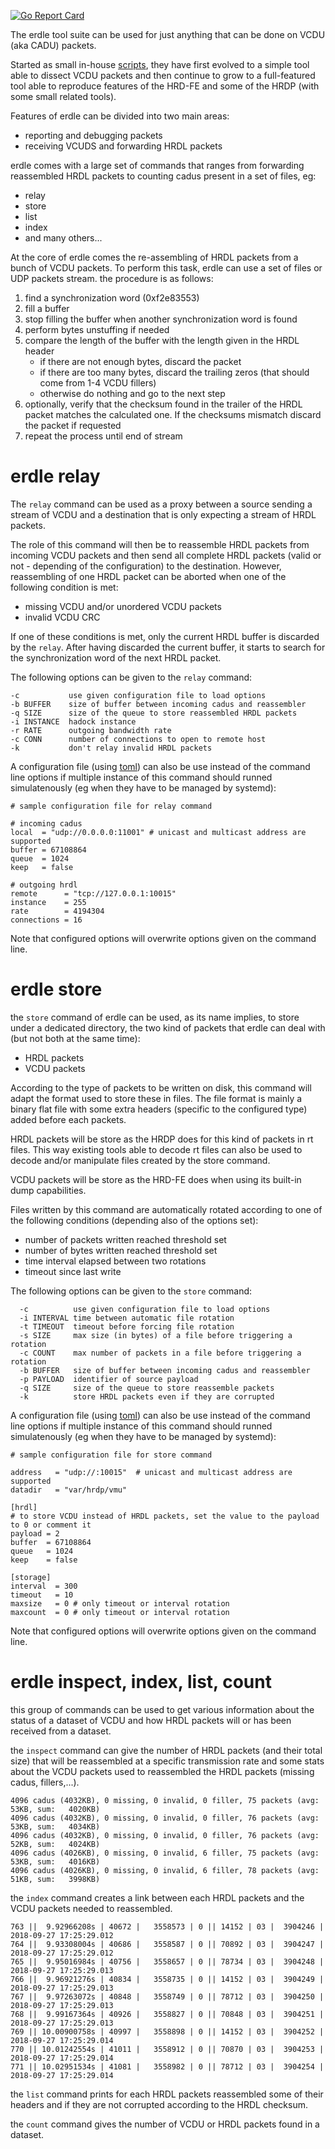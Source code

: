 [![Go Report Card](https://goreportcard.com/badge/github.com/busoc/erdle)](https://goreportcard.com/report/github.com/busoc/erdle)

The erdle tool suite can be used for just anything that can be done on VCDU (aka
CADU) packets.

Started as small in-house [scripts](https://github.com/busoc/cadus), they have
first evolved to a simple tool able to dissect VCDU packets and then continue to
grow to a full-featured tool able to reproduce features of the HRD-FE and some
of the HRDP (with some small related tools).

Features of erdle can be divided into two main areas:

* reporting and debugging packets
* receiving VCUDS and forwarding HRDL packets

erdle comes with a large set of commands that ranges from forwarding reassembled
HRDL packets to counting cadus present in a set of files, eg:

* relay
* store
* list
* index
* and many others...

At the core of erdle comes the re-assembling of HRDL packets from a bunch of
VCDU packets. To perform this task, erdle can use a set of files or UDP packets
stream. the procedure is as follows:

1. find a synchronization word (0xf2e83553)
2. fill a buffer
3. stop filling the buffer when another synchronization word is found
4. perform bytes unstuffing if needed
5. compare the length of the buffer with the length given in the HRDL header
   - if there are not enough bytes, discard the packet
   - if there are too many bytes, discard the trailing zeros (that should come
    from 1-4 VCDU fillers)
   - otherwise do nothing and go to the next step
6. optionally, verify that the checksum found in the trailer of the HRDL packet
  matches the calculated one. If the checksums mismatch discard the packet if
  requested
7. repeat the process until end of stream

# erdle relay

The ``relay`` command can be used as a proxy between a source sending a stream of
VCDU and a destination that is only expecting a stream of HRDL packets.

The role of this command will then be to reassemble HRDL packets from incoming
VCDU packets and then send all complete HRDL packets (valid or not - depending
of the configuration) to the destination. However, reassembling of one HRDL packet
can be aborted when one of the following condition is met:

* missing VCDU and/or unordered VCDU packets
* invalid VCDU CRC

If one of these conditions is met, only the current HRDL buffer is discarded by
the ``relay``. After having discarded the current buffer, it starts to search for
the synchronization word of the next HRDL packet.


The following options can be given to the ``relay`` command:

```
-c           use given configuration file to load options
-b BUFFER    size of buffer between incoming cadus and reassembler
-q SIZE      size of the queue to store reassembled HRDL packets
-i INSTANCE  hadock instance
-r RATE      outgoing bandwidth rate
-c CONN      number of connections to open to remote host
-k           don't relay invalid HRDL packets
```

A configuration file (using [toml](https://github.com/toml-lang/toml)) can also
be use instead of the command line options if multiple instance of this command
should runned simulatenously (eg when they have to be managed by systemd):

```
# sample configuration file for relay command

# incoming cadus
local  = "udp://0.0.0.0:11001" # unicast and multicast address are supported
buffer = 67108864
queue  = 1024
keep   = false

# outgoing hrdl
remote      = "tcp://127.0.0.1:10015"
instance    = 255
rate        = 4194304
connections = 16
```

Note that configured options will overwrite options given on the command line.

# erdle store

the ``store`` command of erdle can be used, as its name implies, to store under a
dedicated directory, the two kind of packets that erdle can deal with (but not
both at the same time):

* HRDL packets
* VCDU packets

According to the type of packets to be written on disk, this command will adapt
the format used to store these in files. The file format is mainly a binary flat
file with some extra headers (specific to the configured type) added before each
packets.

HRDL packets will be store as the HRDP does for this kind of packets in rt files.
This way existing tools able to decode rt files can also be used to decode and/or
manipulate files created by the store command.

VCDU packets will be store as the HRD-FE does when using its built-in dump
capabilities.

Files written by this command are automatically rotated according to one of the
following conditions (depending also of the options set):

* number of packets written reached threshold set
* number of bytes written reached threshold set
* time interval elapsed between two rotations
* timeout since last write

The following options can be given to the ``store`` command:

```
  -c          use given configuration file to load options
  -i INTERVAL time between automatic file rotation
  -t TIMEOUT  timeout before forcing file rotation
  -s SIZE     max size (in bytes) of a file before triggering a rotation
  -c COUNT    max number of packets in a file before triggering a rotation
  -b BUFFER   size of buffer between incoming cadus and reassembler
  -p PAYLOAD  identifier of source payload
  -q SIZE     size of the queue to store reassemble packets
  -k          store HRDL packets even if they are corrupted
```

A configuration file (using [toml](https://github.com/toml-lang/toml)) can also
be use instead of the command line options if multiple instance of this command
should runned simulatenously (eg when they have to be managed by systemd):

```
# sample configuration file for store command

address   = "udp://:10015"  # unicast and multicast address are supported
datadir   = "var/hrdp/vmu"

[hrdl]
# to store VCDU instead of HRDL packets, set the value to the payload to 0 or comment it
payload = 2
buffer  = 67108864
queue   = 1024
keep    = false

[storage]
interval  = 300
timeout   = 10
maxsize   = 0 # only timeout or interval rotation
maxcount  = 0 # only timeout or interval rotation
```

Note that configured options will overwrite options given on the command line.

# erdle inspect, index, list, count

this group of commands can be used to get various information about the status
of a dataset of VCDU and how HRDL packets will or has been received from a
dataset.

the ``inspect`` command can give the number of HRDL packets (and their total size)
that will be reassembled at a specific transmission rate and some stats about the
VCDU packets used to reassembled the HRDL packets (missing cadus, fillers,...).

```
4096 cadus (4032KB), 0 missing, 0 invalid, 0 filler, 75 packets (avg:   53KB, sum:   4020KB)
4096 cadus (4032KB), 0 missing, 0 invalid, 0 filler, 76 packets (avg:   53KB, sum:   4034KB)
4096 cadus (4032KB), 0 missing, 0 invalid, 0 filler, 76 packets (avg:   52KB, sum:   4024KB)
4096 cadus (4026KB), 0 missing, 0 invalid, 6 filler, 75 packets (avg:   53KB, sum:   4016KB)
4096 cadus (4026KB), 0 missing, 0 invalid, 6 filler, 78 packets (avg:   51KB, sum:   3998KB)
```

the ``index`` command creates a link between each HRDL packets and the VCDU packets
needed to reassembled.

```
763 ||  9.92966208s | 40672 |   3558573 | 0 || 14152 | 03 |  3904246 | 2018-09-27 17:25:29.012
764 ||  9.93308004s | 40686 |   3558587 | 0 || 70892 | 03 |  3904247 | 2018-09-27 17:25:29.012
765 ||  9.95016984s | 40756 |   3558657 | 0 || 78734 | 03 |  3904248 | 2018-09-27 17:25:29.013
766 ||  9.96921276s | 40834 |   3558735 | 0 || 14152 | 03 |  3904249 | 2018-09-27 17:25:29.013
767 ||  9.97263072s | 40848 |   3558749 | 0 || 78712 | 03 |  3904250 | 2018-09-27 17:25:29.013
768 ||  9.99167364s | 40926 |   3558827 | 0 || 70848 | 03 |  3904251 | 2018-09-27 17:25:29.013
769 || 10.00900758s | 40997 |   3558898 | 0 || 14152 | 03 |  3904252 | 2018-09-27 17:25:29.014
770 || 10.01242554s | 41011 |   3558912 | 0 || 70870 | 03 |  3904253 | 2018-09-27 17:25:29.014
771 || 10.02951534s | 41081 |   3558982 | 0 || 78712 | 03 |  3904254 | 2018-09-27 17:25:29.014
```

the ``list`` command prints for each HRDL packets reassembled some of their headers and if they are not corrupted according to the HRDL checksum.

the ``count`` command gives the number of VCDU or HRDL packets found in a dataset.
